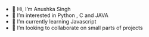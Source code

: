 - 👋 Hi, I’m Anushka Singh
- 👀 I’m interested in Python , C and JAVA
- 🌱 I’m currently learning Javascript
- 💞️ I’m looking to collaborate on small parts of projects

<!---
AnushkaSingh23/AnushkaSingh23 is a ✨ special ✨ repository because its `README.md` (this file) appears on your GitHub profile.
You can click the Preview link to take a look at your changes.
--->
